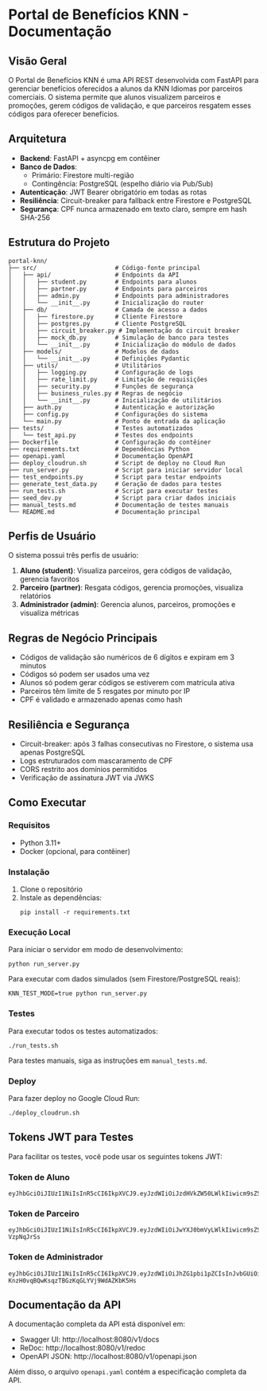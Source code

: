 # Portal de Benefícios KNN - Documentação

## Visão Geral

O Portal de Benefícios KNN é uma API REST desenvolvida com FastAPI para gerenciar benefícios oferecidos a alunos da KNN Idiomas por parceiros comerciais. O sistema permite que alunos visualizem parceiros e promoções, gerem códigos de validação, e que parceiros resgatem esses códigos para oferecer benefícios.

## Arquitetura

- **Backend**: FastAPI + asyncpg em contêiner
- **Banco de Dados**: 
  - Primário: Firestore multi-região
  - Contingência: PostgreSQL (espelho diário via Pub/Sub)
- **Autenticação**: JWT Bearer obrigatório em todas as rotas
- **Resiliência**: Circuit-breaker para fallback entre Firestore e PostgreSQL
- **Segurança**: CPF nunca armazenado em texto claro, sempre em hash SHA-256

## Estrutura do Projeto

```
portal-knn/
├── src/                      # Código-fonte principal
│   ├── api/                  # Endpoints da API
│   │   ├── student.py        # Endpoints para alunos
│   │   ├── partner.py        # Endpoints para parceiros
│   │   ├── admin.py          # Endpoints para administradores
│   │   └── __init__.py       # Inicialização do router
│   ├── db/                   # Camada de acesso a dados
│   │   ├── firestore.py      # Cliente Firestore
│   │   ├── postgres.py       # Cliente PostgreSQL
│   │   ├── circuit_breaker.py # Implementação do circuit breaker
│   │   ├── mock_db.py        # Simulação de banco para testes
│   │   └── __init__.py       # Inicialização do módulo de dados
│   ├── models/               # Modelos de dados
│   │   └── __init__.py       # Definições Pydantic
│   ├── utils/                # Utilitários
│   │   ├── logging.py        # Configuração de logs
│   │   ├── rate_limit.py     # Limitação de requisições
│   │   ├── security.py       # Funções de segurança
│   │   ├── business_rules.py # Regras de negócio
│   │   └── __init__.py       # Inicialização de utilitários
│   ├── auth.py               # Autenticação e autorização
│   ├── config.py             # Configurações do sistema
│   └── main.py               # Ponto de entrada da aplicação
├── tests/                    # Testes automatizados
│   └── test_api.py           # Testes dos endpoints
├── Dockerfile                # Configuração do contêiner
├── requirements.txt          # Dependências Python
├── openapi.yaml              # Documentação OpenAPI
├── deploy_cloudrun.sh        # Script de deploy no Cloud Run
├── run_server.py             # Script para iniciar servidor local
├── test_endpoints.py         # Script para testar endpoints
├── generate_test_data.py     # Geração de dados para testes
├── run_tests.sh              # Script para executar testes
├── seed_dev.py               # Script para criar dados iniciais
├── manual_tests.md           # Documentação de testes manuais
└── README.md                 # Documentação principal
```

## Perfis de Usuário

O sistema possui três perfis de usuário:

1. **Aluno (student)**: Visualiza parceiros, gera códigos de validação, gerencia favoritos
2. **Parceiro (partner)**: Resgata códigos, gerencia promoções, visualiza relatórios
3. **Administrador (admin)**: Gerencia alunos, parceiros, promoções e visualiza métricas

## Regras de Negócio Principais

- Códigos de validação são numéricos de 6 dígitos e expiram em 3 minutos
- Códigos só podem ser usados uma vez
- Alunos só podem gerar códigos se estiverem com matrícula ativa
- Parceiros têm limite de 5 resgates por minuto por IP
- CPF é validado e armazenado apenas como hash

## Resiliência e Segurança

- Circuit-breaker: após 3 falhas consecutivas no Firestore, o sistema usa apenas PostgreSQL
- Logs estruturados com mascaramento de CPF
- CORS restrito aos domínios permitidos
- Verificação de assinatura JWT via JWKS

## Como Executar

### Requisitos

- Python 3.11+
- Docker (opcional, para contêiner)

### Instalação

1. Clone o repositório
2. Instale as dependências:
   ```
   pip install -r requirements.txt
   ```

### Execução Local

Para iniciar o servidor em modo de desenvolvimento:

```
python run_server.py
```

Para executar com dados simulados (sem Firestore/PostgreSQL reais):

```
KNN_TEST_MODE=true python run_server.py
```

### Testes

Para executar todos os testes automatizados:

```
./run_tests.sh
```

Para testes manuais, siga as instruções em `manual_tests.md`.

### Deploy

Para fazer deploy no Google Cloud Run:

```
./deploy_cloudrun.sh
```

## Tokens JWT para Testes

Para facilitar os testes, você pode usar os seguintes tokens JWT:

### Token de Aluno
```
eyJhbGciOiJIUzI1NiIsInR5cCI6IkpXVCJ9.eyJzdWIiOiJzdHVkZW50LWlkIiwicm9sZSI6InN0dWRlbnQiLCJleHAiOjE3MTY5OTIwMDAsImlhdCI6MTcxNjkwNTYwMH0.8Uj7hl5vYGnEZQGR5QeQQOdTKB4ZXEfEiqxJxlE5Pjw
```

### Token de Parceiro
```
eyJhbGciOiJIUzI1NiIsInR5cCI6IkpXVCJ9.eyJzdWIiOiJwYXJ0bmVyLWlkIiwicm9sZSI6InBhcnRuZXIiLCJleHAiOjE3MTY5OTIwMDAsImlhdCI6MTcxNjkwNTYwMH0.Hn5Fq5qSVBN5QjuoYd2KBjTIGJJoV9OQh-VzpNqJrSs
```

### Token de Administrador
```
eyJhbGciOiJIUzI1NiIsInR5cCI6IkpXVCJ9.eyJzdWIiOiJhZG1pbi1pZCIsInJvbGUiOiJhZG1pbiIsImV4cCI6MTcxNjk5MjAwMCwiaWF0IjoxNzE2OTA1NjAwfQ.jQyOq0-KnzH0vqBQwKsqzTBGzKqGLYVj9WdAZKbK5Hs
```

## Documentação da API

A documentação completa da API está disponível em:

- Swagger UI: http://localhost:8080/v1/docs
- ReDoc: http://localhost:8080/v1/redoc
- OpenAPI JSON: http://localhost:8080/v1/openapi.json

Além disso, o arquivo `openapi.yaml` contém a especificação completa da API.
